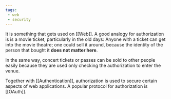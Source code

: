 ```yaml
---
tags:
 - web
 - security
---
```


It is something that gets used on [[Web]]. A good analogy for authorization is is a movie ticket, particularly in the old days: Anyone with a ticket can get into the movie theatre; one could sell it around, because the identity of the person that bought it **does not matter here**.

In the same way, concert tickets or passes can be sold to other people easily because they are used only checking the authorization to enter the venue.

Together with [[Authentication]], authorization is used to secure certain aspects of web applications. A popular protocol for authorization is [[OAuth]].
